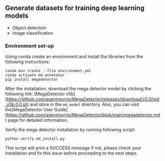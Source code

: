 ## Generate datasets for training deep learning models

* Object detection
* Image classification


### Environment set-up

Using conda create an environment and install the libraries from the following instructions:

```
conda env create --file environment.yml
conda activate md-annotator
pip install megadetector
```
After the installation, download the mega detector model by clicking the follwoing link: [MegaDetector v5b] (https://github.com/agentmorris/MegaDetector/releases/download/v5.0/md_v5b.0.0.pt) and store in the `md_model` directory. Also, you can visit the[MegaDetector User Guide] (https://github.com/agentmorris/MegaDetector/blob/main/megadetector.md) page for detailed information.

Verify the mega detector installation by running following script:

```
python verify_md_install.py
```

This script will print a SUCCESS message if not, please check your installation and fix this issue before proceeding to the next steps.
